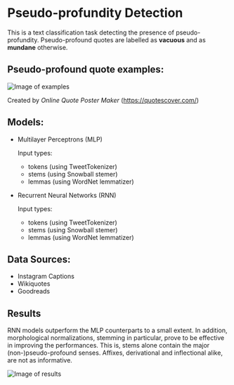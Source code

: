 # Pseudo-profundity Detection

This is a text classification task detecting the presence of pseudo-profundity. Pseudo-profound quotes are labelled as **vacuous** and as **mundane** otherwise.

## Pseudo-profound quote examples:

![Image of examples](https://raw.githubusercontent.com/jerrychihchun/pseudo-profunidity/master/figures/quotes.png)

Created by *Online Quote Poster Maker* (https://quotescover.com/) 

## Models:
- Multilayer Perceptrons (MLP)

  Input types:
  - tokens (using TweetTokenizer)
  - stems (using Snowball stemer)
  - lemmas (using WordNet lemmatizer)
- Recurrent Neural Networks (RNN)

  Input types:
  - tokens (using TweetTokenizer)
  - stems (using Snowball stemer)
  - lemmas (using WordNet lemmatizer)
  
## Data Sources:
- Instagram Captions
- Wikiquotes
- Goodreads

## Results

RNN models outperform the MLP counterparts to a small extent. In addition, morphological normalizations, stemming in particular, prove to be effective in improving the performances. This is, stems alone contain the major (non-)pseudo-profound senses. Affixes, derivational and inflectional alike, are not as informative.

![Image of results](https://raw.githubusercontent.com/jerrychihchun/pseudo-profunidity/master/figures/result.png)
